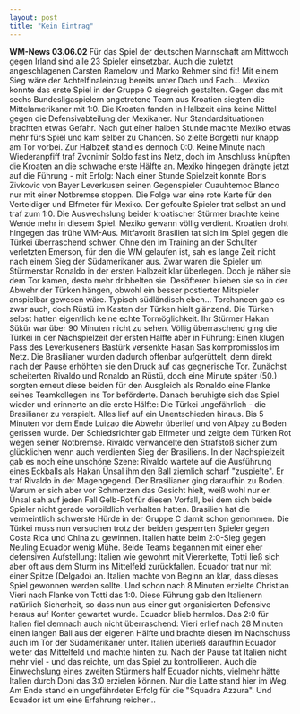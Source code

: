 ```yaml
---
layout: post
title: "Kein Eintrag"
---
```


**WM-News 03.06.02** Für das Spiel der deutschen Mannschaft am Mittwoch gegen Irland sind alle 23 Spieler einsetzbar. Auch die zuletzt angeschlagenen Carsten Ramelow und Marko Rehmer sind fit! Mit einem Sieg wäre der Achtelfinaleinzug bereits unter Dach und Fach... Mexiko konnte das erste Spiel in der Gruppe G siegreich gestalten. Gegen das mit sechs Bundesligaspielern angetretene Team aus Kroatien siegten die Mittelamerikaner mit 1:0. Die Kroaten fanden in Halbzeit eins keine Mittel gegen die Defensivabteilung der Mexikaner. Nur Standardsituationen brachten etwas Gefahr. Nach gut einer halben Stunde machte Mexiko etwas mehr fürs Spiel und kam selber zu Chancen. So zielte Borgetti nur knapp am Tor vorbei. Zur Halbzeit stand es dennoch 0:0. Keine Minute nach Wiederanpfiff traf Zvonimir Soldo fast ins Netz, doch im Anschluss knüpften die Kroaten an die schwache erste Hälfte an. Mexiko hingegen drängte jetzt auf die Führung - mit Erfolg: Nach einer Stunde Spielzeit konnte Boris Zivkovic von Bayer Leverkusen seinen Gegenspieler Cuauhtemoc Blanco nur mit einer Notbremse stoppen. Die Folge war eine rote Karte für den Verteidiger und Elfmeter für Mexiko. Der gefoulte Spieler trat selbst an und traf zum 1:0. Die Auswechslung beider kroatischer Stürmer brachte keine Wende mehr in diesem Spiel. Mexiko gewann völlig verdient. Kroatien droht hingegen das frühe WM-Aus. Mitfavorit Brasilien tat sich im Spiel gegen die Türkei überraschend schwer. Ohne den im Training an der Schulter verletzten Emerson, für den die WM gelaufen ist, sah es lange Zeit nicht nach einem Sieg der Südamerikaner aus. Zwar waren die Spieler um Stürmerstar Ronaldo in der ersten Halbzeit klar überlegen. Doch je näher sie dem Tor kamen, desto mehr dribbelten sie. Desöfteren blieben sie so in der Abwehr der Türken hängen, obwohl ein besser postierter Mitspieler anspielbar gewesen wäre. Typisch südländisch eben... Torchancen gab es zwar auch, doch Rüstü im Kasten der Türken hielt glänzend. Die Türken selbst hatten eigentlich keine echte Tormöglichkeit. Ihr Stürmer Hakan Sükür war über 90 Minuten nicht zu sehen. Völlig überraschend ging die Türkei in der Nachspielzeit der ersten Hälfte aber in Führung: Einen klugen Pass des Leverkuseners Bastürk versenkte Hasan Sas kompromisslos im Netz. Die Brasilianer wurden dadurch offenbar aufgerüttelt, denn direkt nach der Pause erhöhten sie den Druck auf das gegnerische Tor. Zunächst scheiterten Rivaldo und Ronaldo an Rüstü, doch eine Minute später (50.) sorgten erneut diese beiden für den Ausgleich als Ronaldo eine Flanke seines Teamkollegen ins Tor beförderte. Danach beruhigte sich das Spiel wieder und erinnerte an die erste Hälfte: Die Türkei ungefährlich - die Brasilianer zu verspielt. Alles lief auf ein Unentschieden hinaus. Bis 5 Minuten vor dem Ende Luizao die Abwehr überlief und von Alpay zu Boden gerissen wurde. Der Schiedsrichter gab Elfmeter und zeigte dem Türken Rot wegen seiner Notbremse. Rivaldo verwandelte den Strafstoß sicher zum glücklichen wenn auch verdienten Sieg der Brasiliens. In der Nachspielzeit gab es noch eine unschöne Szene: Rivaldo wartete auf die Ausführung eines Eckballs als Hakan Ünsal ihm den Ball ziemlich scharf "zuspielte". Er traf Rivaldo in der Magengegend. Der Brasilianer ging daraufhin zu Boden. Warum er sich aber vor Schmerzen das Gesicht hielt, weiß wohl nur er. Ünsal sah auf jeden Fall Gelb-Rot für diesen Vorfall, bei dem sich beide Spieler nicht gerade vorbildlich verhalten hatten. Brasilien hat die vermeintlich schwerste Hürde in der Gruppe C damit schon genommen. Die Türkei muss nun versuchen trotz der beiden gesperrten Spieler gegen Costa Rica und China zu gewinnen. Italien hatte beim 2:0-Sieg gegen Neuling Ecuador wenig Mühe. Beide Teams begannen mit einer eher defensiven Aufstellung: Italien wie gewohnt mit Viererkette, Totti ließ sich aber oft aus dem Sturm ins Mittelfeld zurückfallen. Ecuador trat nur mit einer Spitze (Delgado) an. Italien machte von Beginn an klar, dass dieses Spiel gewonnen werden sollte. Und schon nach 8 Minuten erzielte Christian Vieri nach Flanke von Totti das 1:0. Diese Führung gab den Italienern natürlich Sicherheit, so dass nun aus einer gut organisierten Defensive heraus auf Konter gewartet wurde. Ecuador blieb harmlos. Das 2:0 für Italien fiel demnach auch nicht überraschend: Vieri erlief nach 28 Minuten einen langen Ball aus der eigenen Hälfte und brachte diesen im Nachschuss auch im Tor der Südamerikaner unter. Italien überließ daraufhin Ecuador weiter das Mittelfeld und machte hinten zu. Nach der Pause tat Italien nicht mehr viel - und das reichte, um das Spiel zu kontrollieren. Auch die Einwechslung eines zweiten Stürmers half Ecuador nichts, vielmehr hätte Italien durch Doni das 3:0 erzielen können. Nur die Latte stand hier im Weg. Am Ende stand ein ungefährdeter Erfolg für die "Squadra Azzura". Und Ecuador ist um eine Erfahrung reicher...

